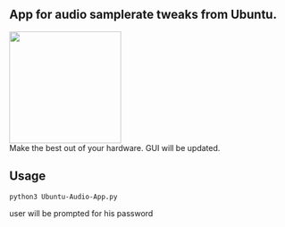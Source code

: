 ## App for audio samplerate tweaks from Ubuntu.
<img src="https://drive.google.com/uc?id=1G4cYHBqlbjhQVipsCkiaJEhP98Nk3Xue" width="auto" height="200"/>
<br>
Make the best out of your hardware. GUI will be updated.

## Usage

```
python3 Ubuntu-Audio-App.py
```
user will be prompted for his password
